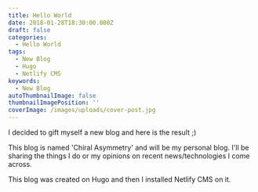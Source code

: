 ```yaml
---
title: Hello World
date: 2018-01-28T18:30:00.000Z
draft: false
categories:
  - Hello World
tags:
  - New Blog
  - Hugo
  - Netlify CMS
keywords:
  - New Blog
autoThumbnailImage: false
thumbnailImagePosition: ''
coverImage: /images/uploads/cover-post.jpg
---
```

I decided to gift myself a new blog and here is the result ;)

This blog is named 'Chiral Asymmetry' and will be my personal blog. I'll be sharing the things I do or my opinions on recent news/technologies I come across.

This blog was created on Hugo and then I installed Netlify CMS on it.
